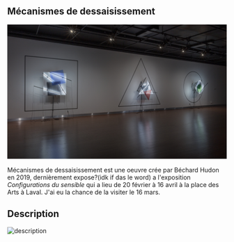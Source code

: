 ## Mécanismes de dessaisissement
![image_representation](/bechard_hudon/medias/image_representation.png)

Mécanismes de dessaisissement est une oeuvre crée par Béchard Hudon en 2019, dernièrement expose?(idk if das le word) a l'exposition *Configurations du sensible* qui a lieu de 20 février à 16 avril à la place des Arts à Laval. J'ai eu la chance de la visiter le 16 mars.

## Description 

![description](/bechard_hudon/media/description.png)
